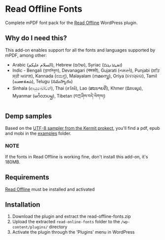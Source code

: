 # Read Offline Fonts #

Complete mPDF font pack for the [Read Offline](https://wordpress.org/plugins/read-offline/) WordPress plugin.  

## Why do I need this? ##

This add-on enables support for all the fonts and languages supported by mPDF, among other:
* Arabic (السلام عليكم), Hebrew (שלום), Syriac (ܐܣܛܪܢܓܠܐ)
* Indic - Bengali (স্লামালিকুম), Devanagari (नमस्ते), Gujarati (નમસ્તે), Punjabi (ਸਤਿ ਸ੍ਰੀ ਅਕਾਲ), Kannada (ನಮಸ್ತೆ), Malayalam (നമസ്തെ), Oriya (ନମସ୍କର), Tamil (வணக்கம்), Telugu (నమస్కారం)
* Sinhala (ආයුඛෝවන්), Thai (สวัสดี), Lao (ສະບາຍດີ), Khmer (ជំរាបសួរ), Myanmar (မဂႆလာပၝ), Tibetan (བཀྲ་ཤིས་བདེ་ལེགས།)

## Demp samples

Based on the [UTF-8 sampler from the Kermit prokect](http://www.columbia.edu/kermit/utf8.html), you'll find a pdf, epub and mobi in the [examples](examples) folder.

### NOTE ###
If the fonts in Read Offline is working fine, don't install this add-on, it's 180MB.

## Requirements ##
[Read Offline](https://wordpress.org/plugins/read-offline/)  must be installed and activated

## Installation ##

1. Download the plugin and extract the read-offline-fonts.zip
1. Upload the extracted `read-online-fonts` folder to the `/wp-content/plugins/` directory
1. Activate the plugin through the 'Plugins' menu in WordPress
